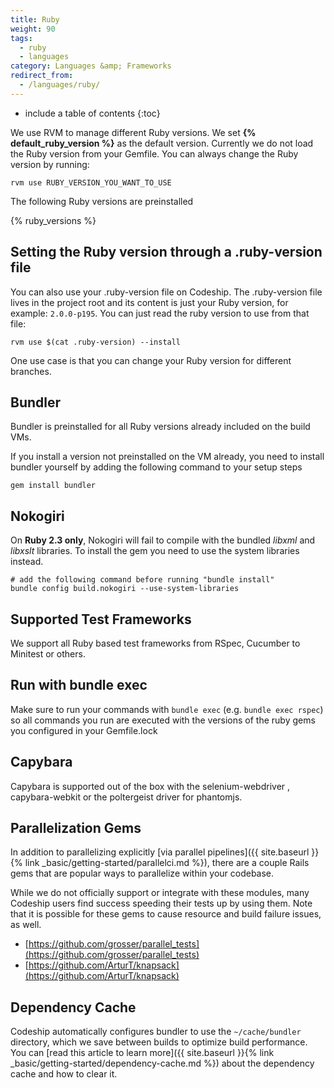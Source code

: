 ```yaml
---
title: Ruby
weight: 90
tags:
  - ruby
  - languages
category: Languages &amp; Frameworks
redirect_from:
  - /languages/ruby/
---
```


* include a table of contents
{:toc}

We use RVM to manage different Ruby versions. We set <strong>{% default_ruby_version %}</strong> as the default version. Currently we do not load the Ruby version from your Gemfile. You can always change the Ruby version by running:

```shell
rvm use RUBY_VERSION_YOU_WANT_TO_USE
```

The following Ruby versions are preinstalled

{% ruby_versions %}

## Setting the Ruby version through a .ruby-version file
You can also use your .ruby-version file on Codeship. The .ruby-version file lives in the project root and its content is just your Ruby version, for example: `2.0.0-p195`. You can just read the ruby version to use from that file:

```shell
rvm use $(cat .ruby-version) --install
```

One use case is that you can change your Ruby version for different branches.

## Bundler
Bundler is preinstalled for all Ruby versions already included on the build VMs.

If you install a version not preinstalled on the VM already, you need to install bundler yourself by adding the following command to your setup steps

```shell
gem install bundler
```

## Nokogiri
On **Ruby 2.3 only**, Nokogiri will fail to compile with the bundled _libxml_ and _libxslt_ libraries. To install the gem you need to use the system libraries instead.

```
# add the following command before running "bundle install"
bundle config build.nokogiri --use-system-libraries
```

## Supported Test Frameworks
We support all Ruby based test frameworks from RSpec, Cucumber to Minitest or others.

## Run with bundle exec
Make sure to run your commands with `bundle exec` (e.g. `bundle exec rspec`) so all commands you run are executed with the versions of the ruby gems you configured in your Gemfile.lock

## Capybara
Capybara is supported out of the box with the selenium-webdriver , capybara-webkit or the poltergeist driver for phantomjs.

## Parallelization Gems
In addition to parallelizing explicitly [via parallel pipelines]({{ site.baseurl }}{% link _basic/getting-started/parallelci.md %}), there are a couple Rails gems that are popular ways to parallelize within your codebase.

While we do not officially support or integrate with these modules, many Codeship users find success speeding their tests up by using them. Note that it is possible for these gems to cause resource and build failure issues, as well.

- [https://github.com/grosser/parallel_tests](https://github.com/grosser/parallel_tests)
- [https://github.com/ArturT/knapsack](https://github.com/ArturT/knapsack)

## Dependency Cache

Codeship automatically configures bundler to use the `~/cache/bundler` directory, which we save between builds to optimize build performance. You can [read this article to learn more]({{ site.baseurl }}{% link _basic/getting-started/dependency-cache.md %}) about the dependency cache and how to clear it.

